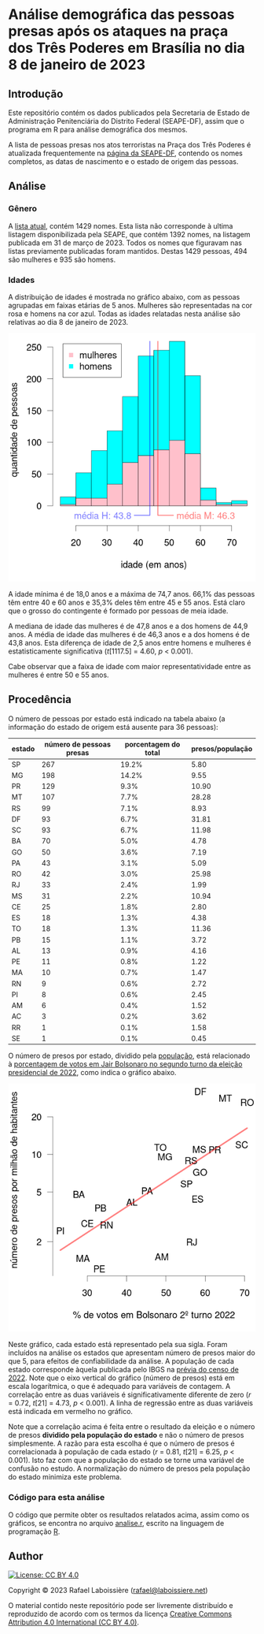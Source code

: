 # Análise demográfica das pessoas presas após os ataques na praça dos Três Poderes em Brasília no dia 8 de janeiro de 2023


## Introdução

Este repositório contém os dados publicados pela Secretaria de Estado de Administração Penitenciária do Distrito Federal (SEAPE-DF), assim que o programa em R para análise demográfica dos mesmos.

A lista de pessoas presas nos atos terroristas na Praça dos Três Poderes é atualizada frequentemente 
na [página da SEAPE-DF](https://seape.df.gov.br/prisoes-dos-atentados-bsb/), contendo os nomes completos, as datas de nascimento e o estado de origem das pessoas.


## Análise


### Gênero

A [lista atual](presos.csv), contém 1429 nomes. Esta lista não corresponde à ultima listagem disponibilizada pela SEAPE, que contém 1392 nomes, na listagem publicada em 31 de março de 2023. Todos os nomes que figuravam nas listas previamente publicadas foram mantidos. Destas 1429 pessoas, 494 são mulheres e 935 são homens.


### Idades

A distribuição de idades é mostrada no gráfico abaixo, com as pessoas agrupadas em faixas etárias de 5 anos. Mulheres são representadas na cor rosa e homens na cor azul. Todas as idades relatadas nesta análise são relativas ao dia 8 de janeiro de 2023.

![figure](histograma-idades.png)

A idade mínima é de 18,0 anos e a máxima de 74,7 anos. 66,1% das pessoas têm entre 40 e 60 anos e 35,3% deles têm entre 45 e 55 anos. Está claro que o grosso do contingente é formado por pessoas de meia idade.

A mediana de idade das mulheres é de 47,8 anos e a dos homens de 44,9 anos. A média de idade das mulheres é de 46,3 anos e a dos homens é de 43,8 anos. Esta diferença de idade de 2,5 anos entre homens e mulheres é estatisticamente significativa (_t_[1117.5] = 4.60, _p_ < 0.001).

Cabe observar que a faixa de idade com maior representatividade entre as mulheres é entre 50 e 55 anos.


## Procedência

O número de pessoas por estado está indicado na tabela abaixo (a informação do estado de origem está ausente para 36 pessoas):

|estado|número de pessoas presas|porcentagem do total|presos/população|
|-|-|-|-|
|SP|267|19.2%|5.80|
|MG|198|14.2%|9.55|
|PR|129|9.3%|10.90|
|MT|107|7.7%|28.28|
|RS|99|7.1%|8.93|
|DF|93|6.7%|31.81|
|SC|93|6.7%|11.98|
|BA|70|5.0%|4.78|
|GO|50|3.6%|7.19|
|PA|43|3.1%|5.09|
|RO|42|3.0%|25.98|
|RJ|33|2.4%|1.99|
|MS|31|2.2%|10.94|
|CE|25|1.8%|2.80|
|ES|18|1.3%|4.38|
|TO|18|1.3%|11.36|
|PB|15|1.1%|3.72|
|AL|13|0.9%|4.16|
|PE|11|0.8%|1.22|
|MA|10|0.7%|1.47|
|RN|9|0.6%|2.72|
|PI|8|0.6%|2.45|
|AM|6|0.4%|1.52|
|AC|3|0.2%|3.62|
|RR|1|0.1%|1.58|
|SE|1|0.1%|0.45|

O número de presos por estado, dividido pela
[população](populacao-2022.csv), está relacionado à [porcentagem de votos em
Jair Bolsonaro no segundo turno da eleição presidencial de
2022](eleicao-2022.csv), como indica o gráfico abaixo.

![figure](votos-bolsonaro-numero-presos.png)

Neste gráfico, cada estado está representado pela sua sigla. Foram incluídos na análise os estados que apresentam número de presos maior do que 5, para efeitos de confiabilidade da análise. A população de cada estado corresponde àquela publicada pelo IBGS na [prévia do censo de 2022](https://ftp.ibge.gov.br/Censos/Censo_Demografico_2022/Previa_da_Populacao/POP2022_Municipios.pdf). Note que o eixo vertical do gráfico (número de presos) está em escala logarítmica, o que é adequado para variáveis de contagem. A correlação entre as duas variáveis é significativamente diferente de zero (_r_ = 0.72, _t_[21] = 4.73, _p_ < 0.001). A linha de regressão entre as duas variáveis está indicada em vermelho no gráfico.

Note que a correlação acima é feita entre o resultado da eleição e o número de presos **dividido pela população do estado** e não o número de presos simplesmente. A razão para esta escolha é que o número de presos é correlacionada à população de cada estado (_r_ = 0.81, _t_[21] = 6.25, _p_ < 0.001). Isto faz com que a população do estado se torne uma variável de confusão no estudo. A normalização do número de presos pela população do estado minimiza este problema.

### Código para esta análise

O código que permite obter os resultados relatados acima, assim como os gráficos, se encontra no arquivo [analise.r](analise.r), escrito na linguagem de programação [R](https://www.r-project.org/).


## Author

[![License: CC BY 4.0](https://img.shields.io/badge/License-CC_BY_4.0-lightgrey.svg)](https://creativecommons.org/licenses/by/4.0/)

Copyright © 2023  Rafael Laboissière (<rafael@laboissiere.net>)

O material contido neste repositório pode ser livremente distribuído e reproduzido de acordo com os termos da licença [Creative Commons Attribution 4.0 International (CC BY 4.0)](https://creativecommons.org/licenses/by/4.0/).


<!---
Local Variables:
ispell-local-dictionary: "brasileiro"
eval: (auto-fill-mode -1)
eval: (visual-line-mode)
eval: (flyspell-mode)
End:
--->
